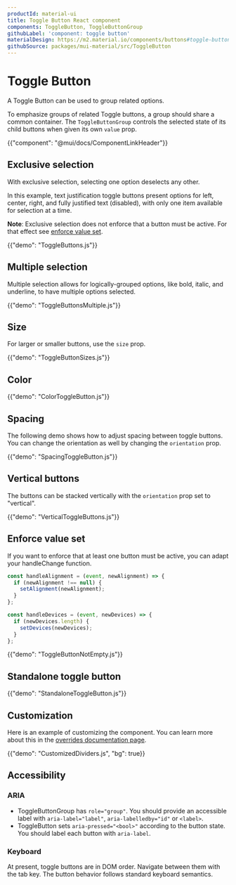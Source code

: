 ```yaml
---
productId: material-ui
title: Toggle Button React component
components: ToggleButton, ToggleButtonGroup
githubLabel: 'component: toggle button'
materialDesign: https://m2.material.io/components/buttons#toggle-button
githubSource: packages/mui-material/src/ToggleButton
---
```


# Toggle Button

<p class="description">A Toggle Button can be used to group related options.</p>

To emphasize groups of related Toggle buttons,
a group should share a common container.
The `ToggleButtonGroup` controls the selected state of its child buttons when given its own `value` prop.

{{"component": "@mui/docs/ComponentLinkHeader"}}

## Exclusive selection

With exclusive selection, selecting one option deselects any other.

In this example, text justification toggle buttons present options for left, center, right, and fully justified text (disabled), with only one item available for selection at a time.

**Note**: Exclusive selection does not enforce that a button must be active. For that effect see [enforce value set](#enforce-value-set).

{{"demo": "ToggleButtons.js"}}

## Multiple selection

Multiple selection allows for logically-grouped options, like bold, italic, and underline, to have multiple options selected.

{{"demo": "ToggleButtonsMultiple.js"}}

## Size

For larger or smaller buttons, use the `size` prop.

{{"demo": "ToggleButtonSizes.js"}}

## Color

{{"demo": "ColorToggleButton.js"}}

## Spacing

The following demo shows how to adjust spacing between toggle buttons. You can change the orientation as well by changing the `orientation` prop.

{{"demo": "SpacingToggleButton.js"}}

## Vertical buttons

The buttons can be stacked vertically with the `orientation` prop set to "vertical".

{{"demo": "VerticalToggleButtons.js"}}

## Enforce value set

If you want to enforce that at least one button must be active, you can adapt your handleChange function.

```jsx
const handleAlignment = (event, newAlignment) => {
  if (newAlignment !== null) {
    setAlignment(newAlignment);
  }
};

const handleDevices = (event, newDevices) => {
  if (newDevices.length) {
    setDevices(newDevices);
  }
};
```

{{"demo": "ToggleButtonNotEmpty.js"}}

## Standalone toggle button

{{"demo": "StandaloneToggleButton.js"}}

## Customization

Here is an example of customizing the component.
You can learn more about this in the [overrides documentation page](/material-ui/customization/how-to-customize/).

{{"demo": "CustomizedDividers.js", "bg": true}}

## Accessibility

### ARIA

- ToggleButtonGroup has `role="group"`. You should provide an accessible label with `aria-label="label"`, `aria-labelledby="id"` or `<label>`.
- ToggleButton sets `aria-pressed="<bool>"` according to the button state. You should label each button with `aria-label`.

### Keyboard

At present, toggle buttons are in DOM order. Navigate between them with the tab key. The button behavior follows standard keyboard semantics.
